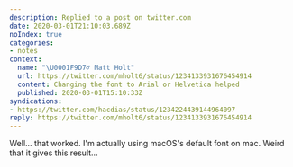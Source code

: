```yaml
---
description: Replied to a post on twitter.com
date: 2020-03-01T21:10:03.689Z
noIndex: true
categories:
- notes
context:
  name: "\U0001F9D7‍♂️ Matt Holt"
  url: https://twitter.com/mholt6/status/1234133931676454914
  content: Changing the font to Arial or Helvetica helped
  published: 2020-03-01T15:10:33Z
syndications:
- https://twitter.com/hacdias/status/1234224439144964097
reply: https://twitter.com/mholt6/status/1234133931676454914
---
```


Well... that worked. I'm actually using macOS's default font on mac. Weird that it gives this result...
